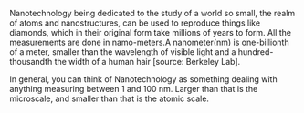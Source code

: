 Nanotechnology being dedicated to the study of a world so small, the realm of atoms and nanostructures, can be used to reproduce things like diamonds, which in their original form take millions of years to form. All the measurements are done in namo-meters.A nanometer(nm) is one-billionth of a meter, smaller than the wavelength of visible light and a hundred-thousandth the width of a human hair [source: Berkeley Lab].

In general, you can think of  Nanotechnology as something dealing with anything measuring between 1 and 100 nm. Larger than that is the microscale, and smaller than that is the atomic scale.
